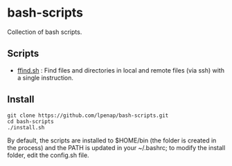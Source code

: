 # bash-scripts
Collection of bash scripts.

## Scripts

- [ffind.sh](ffind/README.md) : Find files and directories in local and remote files (via ssh) with a single instruction.

## Install
```
git clone https://github.com/lpenap/bash-scripts.git
cd bash-scripts
./install.sh
```
By default, the scripts are installed to $HOME/bin (the folder is created in the process) and the PATH is updated in your ~/.bashrc; to modify the install folder, edit the config.sh file.

